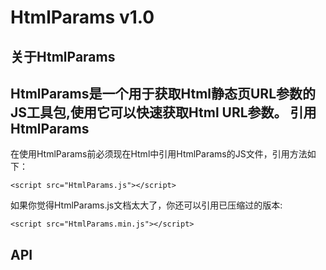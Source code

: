 HtmlParams v1.0
=====================
关于HtmlParams
---------
HtmlParams是一个用于获取Html静态页URL参数的JS工具包,使用它可以快速获取Html URL参数。
引用HtmlParams
---------
在使用HtmlParams前必须现在Html中引用HtmlParams的JS文件，引用方法如下：
``` 
<script src="HtmlParams.js"></script>
```
如果你觉得HtmlParams.js文档太大了，你还可以引用已压缩过的版本:
``` 
<script src="HtmlParams.min.js"></script>
```
API
---------
